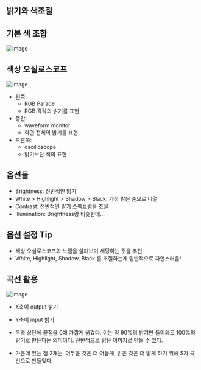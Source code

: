 ## 밝기와 색조절

## 기본 색 조합

![image](https://i.namu.wiki/i/ahW6rq0kLJkTwex4PSt5yeQ7CxGLKTMBKiQQ7V2vDlOALl-SuMH1YemeGHgkzMaNQ4YdSgEb3QHr9E80Q54Jxw.webp)

## 색상 오실로스코프

![image](https://github.com/user-attachments/assets/131de840-434f-495c-8cef-1eb411f3256d)

- 왼쪽: 
  - RGB Parade
  - RGB 각각의 밝기를 표현
- 중간: 
  - waveform monitor
  - 화면 전체의 밝기를 표현
- 오른쪽: 
  - oscilloscope
  - 밝기보단 색의 표현

## 옵션들

- Brightness: 전반적인 밝기
- White > Highlight > Shadow > Black: 가장 밝은 순으로 나열
- Contrast: 전반적인 밝기 스펙트럼을 조절
- Illumination: Brightness랑 비슷한데...

## 옵션 설정 Tip

- 색상 오실로스코프와 느낌을 살펴보며 세팅하는 것을 추천
- White, Highlight, Shadow, Black 를 조절하는게 일반적으로 자연스러움!

## 곡선 활용

![image](https://github.com/user-attachments/assets/8130299d-b09b-4c6f-8563-2814913e302b)

- X축이 output 밝기
- Y축이 input 밝기

- 우측 상단에 끝점을 0에 가깝게 옮겼다. 이는 약 90%의 밝기만 들어와도 100%의 밝기로 만든다는 의미이다. 전반적으로 밝은 이미지로 만들 수 있다.
- 가운데 있는 점 2개는, 어두운 것은 더 어둡게, 밝은 것은 더 밝게 하기 위해 S자 곡선으로 만들었다.
